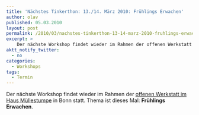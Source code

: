 ```yaml
---
title: 'Nächstes Tinkerthon: 13./14. März 2010: Frühlings Erwachen'
author: olav
published: 05.03.2010
layout: post
permalink: /2010/03/nachstes-tinkerthon-13-14-marz-2010-fruhlings-erwachen/
excerpt: >
    Der nächste Workshop findet wieder im Rahmen der offenen Werkstatt im Haus Müllestumpe in Bonn statt. Thema ist dieses Mal: Frühlings Erwachen.
aktt_notify_twitter:
  - no
categories:
  - Workshops
tags:
  - Termin
---
```

Der nächste Workshop findet wieder im Rahmen der [offenen Werkstatt im Haus Müllestumpe][1] in Bonn statt. Thema ist dieses Mal: **Frühlings Erwachen**.

 [1]: http://muellestumpe.de/index.php/de/component/content/article/40-aktuelles/98-offene-werkstatt.html
